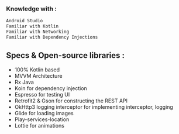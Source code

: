 ### Knowledge with :
```java
Android Studio
Familiar with Kotlin
Familiar with Networking
Familiar with Dependency Injections
```


## Specs & Open-source libraries :
* 100% Kotlin based
* MVVM Architecture
* Rx Java <Observable>
* Koin for dependency injection
* Espresso for testing UI
* Retrofit2 & Gson for constructing the REST API
* OkHttp3 logging interceptor for implementing interceptor, logging
* Glide for loading images
* Play-services-location
* Lottie for animations
